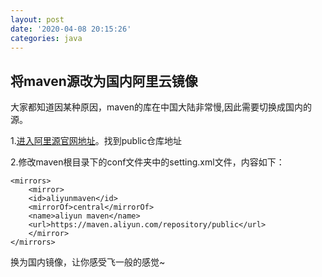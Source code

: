 ```yaml
---
layout: post
date: '2020-04-08 20:15:26'
categories: java
---
```

## 将maven源改为国内阿里云镜像

大家都知道因某种原因，maven的库在中国大陆非常慢,因此需要切换成国内的源。

1.[进入阿里源官网地址](https://maven.aliyun.com/mvn/view)。找到public仓库地址

2.修改maven根目录下的conf文件夹中的setting.xml文件，内容如下：

```
<mirrors>
    <mirror>
    <id>aliyunmaven</id>
    <mirrorOf>central</mirrorOf>
    <name>aliyun maven</name>
    <url>https://maven.aliyun.com/repository/public</url>
    </mirror>
</mirrors>

```

换为国内镜像，让你感受飞一般的感觉~
